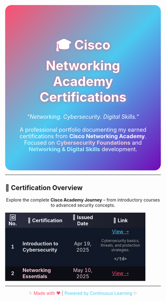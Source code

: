 <div align="center" style="background: linear-gradient(135deg, #ff4d6d, #4cc9f0, #7209b7); padding: 40px; border-radius: 20px; color: #fff;">

<h1 style="font-size:42px; text-shadow: 0 0 10px #ff4d6d, 0 0 20px #4cc9f0;">
  🎓 Cisco Networking Academy Certifications
</h1>

<p style="font-size:18px;">
  <em>“Networking. Cybersecurity. Digital Skills.”</em><br><br>
  A professional portfolio documenting my earned certifications from  
  <b>Cisco Networking Academy</b>.  
  Focused on <span style="color:#ffccd5;"><b>Cybersecurity Foundations</b></span> and  
  <span style="color:#a3f7ff;"><b>Networking & Digital Skills</b></span> development.  
</p>
</div>

---

## 🚀 Certification Overview

<p align="center">
  Explore the complete <b>Cisco Academy Journey</b> – from introductory courses to advanced security concepts.
</p>

<table align="center" style="border-collapse: collapse; border: none; width:90%;">
  <tr style="background: linear-gradient(90deg, #2b2d42, #1a1b26); color:#f8f9fa; text-align:center;">
    <th>🆔 No.</th>
    <th>📜 Certification</th>
    <th>📅 Issued Date</th>
    <th>🔗 Link</th>
  </tr>

  <tr style="background-color:#111827; color:#e0e0e0;">
    <td align="center"><b>1</b></td>
    <td><b>Introduction to Cybersecurity</b></td>
    <td align="center">Apr 19, 2025</td>
    <td align="center">
      <a <a href="https://www.credly.com/users/hamzah-al-shamsi" style="color:#4cc9f0;" target="_blank">View ➝</a>
      <p style="font-size:12px; color:#aaa;">Cybersecurity basics, threats, and protection strategies.</p>


    </td>
  </tr>

  <tr style="background-color:#0d0d15; color:#ffccd5;">
    <td align="center"><b>2</b></td>
    <td><b>Networking Essentials</b></td>
    <td align="center">May 10, 2025</td>
    <td align="center">
      <a href="https://www.netacad.com/profile?&tab=badges" style="color:#ff4d6d;" target="_blank">View ➝</a>
    </td>
  </tr>
</table>

---

<p align="center" style="font-size:14px; color:#6c757d;">
  ✨ <span style="color:#ff4d6d;">Made with ❤️</span> | <span style="color:#4cc9f0;">Powered by Continuous Learning</span> ✨
</p>

